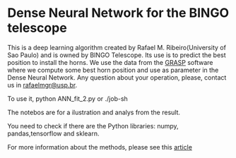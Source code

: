 # Dense Neural Network for the BINGO telescope

This is a deep learning algorithm created by Rafael M. Ribeiro(University of Sao Paulo) and is owned by BINGO Telescope. Its use is to predict the best position to install the horns. We use the data from the [GRASP](https://www.ticra.com/software/grasp/) software where we compute some best horn position and use as parameter in the Dense Neural Network. Any question about your operation, please, contact us in rafaelmgr@usp.br.

To use it, python ANN_fit_2.py or
           ./job-sh

The notebos are for a ilustration and analys from the result.

You need to check if there are the Python libraries: numpy, pandas,tensorflow and sklearn.

For more information about the methods, please see this [article]()